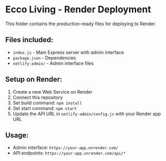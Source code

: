 # Ecco Living - Render Deployment

This folder contains the production-ready files for deploying to Render.

## Files included:
- `index.js` - Main Express server with admin interface
- `package.json` - Dependencies 
- `netlify-admin/` - Admin interface files

## Setup on Render:

1. Create a new Web Service on Render
2. Connect this repository
3. Set build command: `npm install`
4. Set start command: `npm start`
5. Update the API URL in `netlify-admin/config.js` with your Render app URL

## Usage:
- Admin interface: `https://your-app.onrender.com/`
- API endpoints: `https://your-app.onrender.com/api/*`